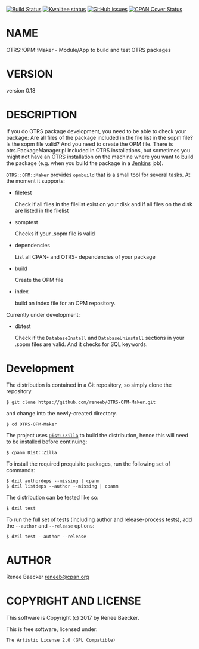[![Build Status](https://travis-ci.org/reneeb/OTRS-OPM-Maker.svg?branch=master)](https://travis-ci.org/reneeb/OTRS-OPM-Maker)
[![Kwalitee status](http://cpants.cpanauthors.org/dist/OTRS-OPM-Maker.png)](https://cpants.cpanauthors.org/dist/OTRS-OPM-Maker)
[![GitHub issues](https://img.shields.io/github/issues/reneeb/OTRS-OPM-Maker.svg)](https://github.com/reneeb/OTRS-OPM-Maker/issues)
[![CPAN Cover Status](https://cpancoverbadge.perl-services.de/OTRS-OPM-Maker-0.18)](https://cpancoverbadge.perl-services.de/OTRS-OPM-Maker-0.18)

# NAME

OTRS::OPM::Maker - Module/App to build and test OTRS packages

# VERSION

version 0.18

# DESCRIPTION

If you do OTRS package development, you need to be able to check your package: Are all files of the package included in the file list in the sopm file? Is the sopm file valid? And you need to create the OPM file. There is otrs.PackageManager.pl included in OTRS installations, but sometimes you might not have an OTRS installation on the machine where you want to build the package (e.g. when you build the package in a [Jenkins](http://jenkins-ci.org) job).

`OTRS::OPM::Maker` provides `opmbuild` that is a small tool for several tasks. At the moment it supports:

- filetest

    Check if all files in the filelist exist on your disk and if all files on the disk are listed in the filelist

- somptest

    Checks if your .sopm file is valid

- dependencies

    List all CPAN- and OTRS- dependencies of your package

- build

    Create the OPM file

- index

    build an index file for an OPM repository.

Currently under development:

- dbtest

    Check if the `DatabaseInstall` and `DatabaseUninstall` sections in your .sopm files are valid. And it checks for SQL keywords.



# Development

The distribution is contained in a Git repository, so simply clone the
repository

```
$ git clone https://github.com/reneeb/OTRS-OPM-Maker.git
```

and change into the newly-created directory.

```
$ cd OTRS-OPM-Maker
```

The project uses [`Dist::Zilla`](https://metacpan.org/pod/Dist::Zilla) to
build the distribution, hence this will need to be installed before
continuing:

```
$ cpanm Dist::Zilla
```

To install the required prequisite packages, run the following set of
commands:

```
$ dzil authordeps --missing | cpanm
$ dzil listdeps --author --missing | cpanm
```

The distribution can be tested like so:

```
$ dzil test
```

To run the full set of tests (including author and release-process tests),
add the `--author` and `--release` options:

```
$ dzil test --author --release
```

# AUTHOR

Renee Baecker <reneeb@cpan.org>

# COPYRIGHT AND LICENSE

This software is Copyright (c) 2017 by Renee Baecker.

This is free software, licensed under:

    The Artistic License 2.0 (GPL Compatible)
